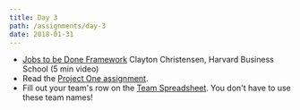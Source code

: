 ```yaml
---
title: Day 3
path: /assignments/day-3
date: 2018-01-31
---
```


* [Jobs to be Done Framework](https://www.youtube.com/watch?v=OzezRI9KNKY) Clayton Christensen, Harvard Business School (5 min video)
* Read the [Project One assignment](https://docs.google.com/document/d/1mSKBAWpNFAy87jFA40eiX5ZLgKFt6nnwd4vUFF2t53M/edit#heading=h.4gstgyfur1e8).
* Fill out your team's row on the [Team Spreadsheet](https://docs.google.com/spreadsheets/d/1NrAKDvwG1vEoD9GZaBf-LCuogwBVzA0khK1jYVhkvwk/edit?usp=sharing).
  You don't have to use these team names!
